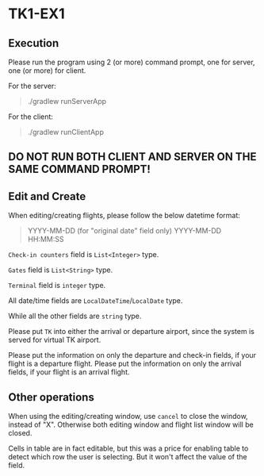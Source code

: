 # TK1-EX1
Execution
-------------------------
Please run the program using 2 (or more) command prompt, one for server, one (or more) for client.

For the server:
> ./gradlew runServerApp

For the client:
> ./gradlew runClientApp

DO NOT RUN BOTH CLIENT AND SERVER ON THE SAME COMMAND PROMPT!
-------------------------

Edit and Create
-------------------------
When editing/creating flights, please follow the below datetime format:
> YYYY-MM-DD (for "original date" field only)
> YYYY-MM-DD HH:MM:SS

`Check-in counters` field is `List<Integer>` type.

`Gates` field is `List<String>` type.

`Terminal` field is `integer` type.

All date/time fields are `LocalDateTime`/`LocalDate` type.

While all the other fields are `string` type.

Please put `TK` into either the arrival or departure airport, since the system is served for virtual TK airport.

Please put the information on only the departure and check-in fields, if your flight is a departure flight.
Please put the information on only the arrival fields, if your flight is an arrival flight.

Other operations
-------------------------
When using the editing/creating window, use `cancel` to close the window, instead of "X".
Otherwise both editing window and flight list window will be closed.

Cells in table are in fact editable, but this was a price for enabling table to detect which row the user is selecting.
But it won't affect the value of the field.
